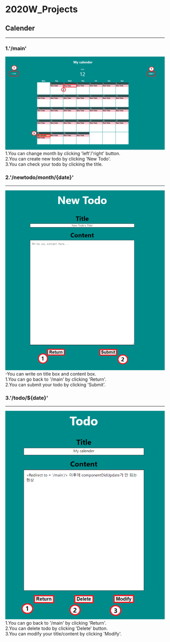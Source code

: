 # 2020W_Projects

## Calender
-------------

### 1.'/main'  
![models](https://github.com/dakann1218/2020W_Projects/blob/main/calender/wiki/Calender_readme1.png)  
1.You can change month by clicking 'left'/'right' button.  
2.You can create new todo by clicking 'New Todo'.  
3.You can check your todo by clicking the title.  
  
  
  
### 2.'/newtodo/${month}/${date}'  
-------------
![models](https://github.com/dakann1218/2020W_Projects/blob/main/calender/wiki/Calender_readme2.png)  
-You can write on title box and content box.  
1.You can go back to '/main' by clicking 'Return'.  
2.You can submit your todo by clicking 'Submit'.  
  
  
  
### 3.'/todo/${date}'  
-------------
![models](https://github.com/dakann1218/2020W_Projects/blob/main/calender/wiki/Calender_readme3.png)  
1.You can go back to '/main' by clicking 'Return'.  
2.You can delete todo by clicking 'Delete' button.  
3.You can modify your title/content by clicking 'Modify'.  
